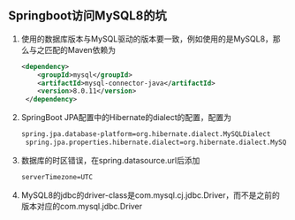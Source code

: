 ## Springboot访问MySQL8的坑

1. 使用的数据库版本与MySQL驱动的版本要一致，例如使用的是MySQL8，那么与之匹配的Maven依赖为

    ```xml
    <dependency>
     	<groupId>mysql</groupId>
     	<artifactId>mysql-connector-java</artifactId>
     	<version>8.0.11</version>
     </dependency>
    ```

2. SpringBoot JPA配置中的Hibernate的dialect的配置，配置为

    ```xml
    spring.jpa.database-platform=org.hibernate.dialect.MySQLDialect
     spring.jpa.properties.hibernate.dialect=org.hibernate.dialect.MySQL5Dialect
    ```

3. 数据库的时区错误，在spring.datasource.url后添加

    ```xml
    serverTimezone=UTC
    ```

4. MySQL8的jdbc的driver-class是com.mysql.cj.jdbc.Driver，而不是之前的版本对应的com.mysql.jdbc.Driver

